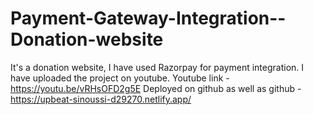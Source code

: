 # Payment-Gateway-Integration--Donation-website
It's a donation website, I have used Razorpay for payment integration.
I have uploaded the project on youtube. Youtube link - https://youtu.be/vRHsOFD2g5E
Deployed on github as well as github -
https://upbeat-sinoussi-d29270.netlify.app/
